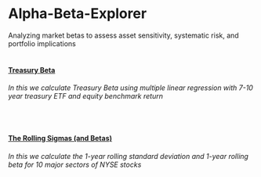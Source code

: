 # Alpha-Beta-Explorer
Analyzing market betas to assess asset sensitivity, systematic risk, and portfolio implications <br/>
<br/>

#### [Treasury Beta](https://github.com/s1dewalker/Alpha-Beta-Explorer/blob/main/py_files/Betas.ipynb)
###### In this we calculate Treasury Beta using multiple linear regression with 7-10 year treasury ETF and equity benchmark return

<br/>

#### [The Rolling Sigmas (and Betas)](https://github.com/s1dewalker/Alpha-Beta-Explorer/blob/main/py_files/The_Rolling_Sigmas.ipynb)
###### In this we calculate the 1-year rolling standard deviation and 1-year rolling beta for 10 major sectors of NYSE stocks
